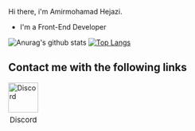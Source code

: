 Hi there, i'm Amirmohamad Hejazi.
- I'm a Front-End Developer 


![Anurag's github stats](https://github-readme-stats.vercel.app/api?username=Amirmohamadhejazi&show_icons=true&theme=radical&count_private=true)
[![Top Langs](https://github-readme-stats.vercel.app/api/top-langs/?username=Amirmohamadhejazi&layout=compact&theme=radical)](https://github.com/anuraghazra/github-readme-stats)

<h2>Contact me with the following links</h2>
<div style="flex-direction: row ; display: flex ; flex-wrap: wrap ; width: 100% ; justify-content: space-between">
<div style="flex-direction: column ; display: flex ; justify-content: center ; align-items: center">
<a href="https://discord.gg/sQEPMGTU6X" target="_blank">
<div style="width: 60px ; height: 60px">
<img src="https://uploads-ssl.webflow.com/5a0c28c1d98b1d000187498f/5c945c3d21f1ed239a16d8de_discord-512.png" alt="Discord" width="60px" height="60px"/>
</div>
</a>
<span style="margin-top: 5px ; font-size: 15px">Discord</span>
</div>

<!-- <a href="https://dsc.gg/astraadev" target="_blank"><img src="https://github.com/rafaballerini/rafaballerini/blob/output/github-contribution-grid-snake.svg" alt="sneke"></a>
   -->
